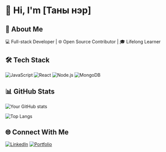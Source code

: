 # 👋 Hi, I'm [Таны нэр]

## 🚀 About Me
💻 Full-stack Developer | 🌐 Open Source Contributor | 🎓 Lifelong Learner  

## 🛠️ Tech Stack
![JavaScript](https://img.shields.io/badge/-JavaScript-333?style=flat&logo=javascript)
![React](https://img.shields.io/badge/-React-333?style=flat&logo=react)
![Node.js](https://img.shields.io/badge/-Node.js-333?style=flat&logo=node.js)
![MongoDB](https://img.shields.io/badge/-MongoDB-333?style=flat&logo=mongodb)

## 📊 GitHub Stats
![Your GitHub stats](https://github-readme-stats.vercel.app/api?username=YOUR-USERNAME&show_icons=true&theme=radical)

![Top Langs](https://github-readme-stats.vercel.app/api/top-langs/?username=YOUR-USERNAME&layout=compact&theme=radical)

## 🌐 Connect With Me
[![LinkedIn](https://img.shields.io/badge/-LinkedIn-blue?style=flat&logo=linkedin)](https://linkedin.com/in/your-link)
[![Portfolio](https://img.shields.io/badge/-Portfolio-000?style=flat&logo=vercel)](https://yourportfolio.com)
